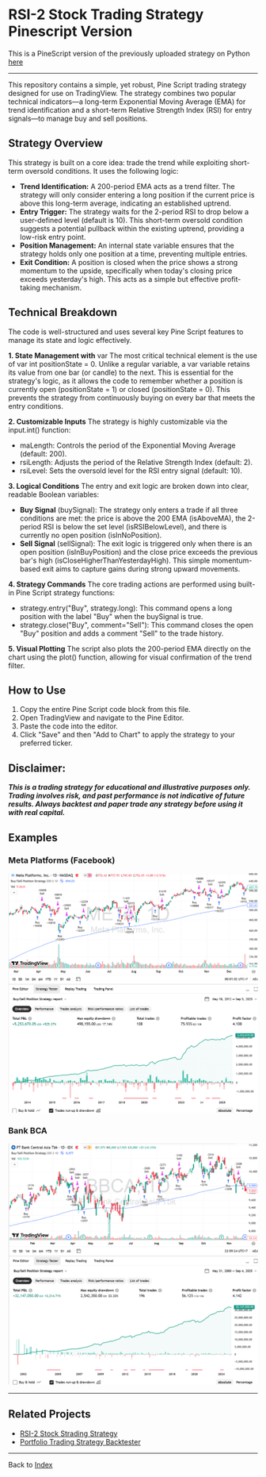 # RSI-2 Stock Trading Strategy Pinescript Version
This is a PineScript version of the previously uploaded strategy on Python [here](https://github.com/handiko/RSI-2-Stock-Trading-Strategy/blob/main/README.md)

---

This repository contains a simple, yet robust, Pine Script trading strategy designed for use on TradingView. The strategy combines two popular technical indicators—a long-term Exponential Moving Average (EMA) for trend identification and a short-term Relative Strength Index (RSI) for entry signals—to manage buy and sell positions.

## Strategy Overview
This strategy is built on a core idea: trade the trend while exploiting short-term oversold conditions. It uses the following logic:
* **Trend Identification:** A 200-period EMA acts as a trend filter. The strategy will only consider entering a long position if the current price is above this long-term average, indicating an established uptrend.
* **Entry Trigger:** The strategy waits for the 2-period RSI to drop below a user-defined level (default is 10). This short-term oversold condition suggests a potential pullback within the existing uptrend, providing a low-risk entry point.
* **Position Management:** An internal state variable ensures that the strategy holds only one position at a time, preventing multiple entries.
* **Exit Condition:** A position is closed when the price shows a strong momentum to the upside, specifically when today's closing price exceeds yesterday's high. This acts as a simple but effective profit-taking mechanism.

## Technical Breakdown
The code is well-structured and uses several key Pine Script features to manage its state and logic effectively.

**1. State Management with** var
The most critical technical element is the use of var int positionState = 0. Unlike a regular variable, a var variable retains its value from one bar (or candle) to the next. This is essential for the strategy's logic, as it allows the code to remember whether a position is currently open (positionState = 1) or closed (positionState = 0). This prevents the strategy from continuously buying on every bar that meets the entry conditions.

**2. Customizable Inputs**
The strategy is highly customizable via the input.int() function:
* maLength: Controls the period of the Exponential Moving Average (default: 200).
* rsiLength: Adjusts the period of the Relative Strength Index (default: 2).
* rsiLevel: Sets the oversold level for the RSI entry signal (default: 10).

**3. Logical Conditions**
The entry and exit logic are broken down into clear, readable Boolean variables:
* **Buy Signal** (buySignal): The strategy only enters a trade if all three conditions are met: the price is above the 200 EMA (isAboveMA), the 2-period RSI is below the set level (isRSIBelowLevel), and there is currently no open position (isInNoPosition).
* **Sell Signal** (sellSignal): The exit logic is triggered only when there is an open position (isInBuyPosition) and the close price exceeds the previous bar's high (isCloseHigherThanYesterdayHigh). This simple momentum-based exit aims to capture gains during strong upward movements.

**4. Strategy Commands**
The core trading actions are performed using built-in Pine Script strategy functions:
* strategy.entry("Buy", strategy.long): This command opens a long position with the label "Buy" when the buySignal is true.
* strategy.close("Buy", comment="Sell"): This command closes the open "Buy" position and adds a comment "Sell" to the trade history.

**5. Visual Plotting**
The script also plots the 200-period EMA directly on the chart using the plot() function, allowing for visual confirmation of the trend filter.

## How to Use
1. Copy the entire Pine Script code block from this file.
2. Open TradingView and navigate to the Pine Editor.
3. Paste the code into the editor.
4. Click "Save" and then "Add to Chart" to apply the strategy to your preferred ticker.

## Disclaimer: 
**_This is a trading strategy for educational and illustrative purposes only. Trading involves risk, and past performance is not indicative of future results. Always backtest and paper trade any strategy before using it with real capital._**

## Examples
### Meta Platforms (Facebook)
![](./META.png)


### Bank BCA 
![](./BBCA.png)

---

## Related Projects
* [RSI-2 Stock Strading Strategy](https://github.com/handiko/RSI-2-Stock-Trading-Strategy/blob/main/README.md)
* [Portfolio Trading Strategy Backtester](https://github.com/handiko/RSI-2-Portfolio-Trading-Strategy-Backtester/blob/main/README.md)

---

Back to [Index](https://github.com/handiko/handiko/blob/master/README.md)
